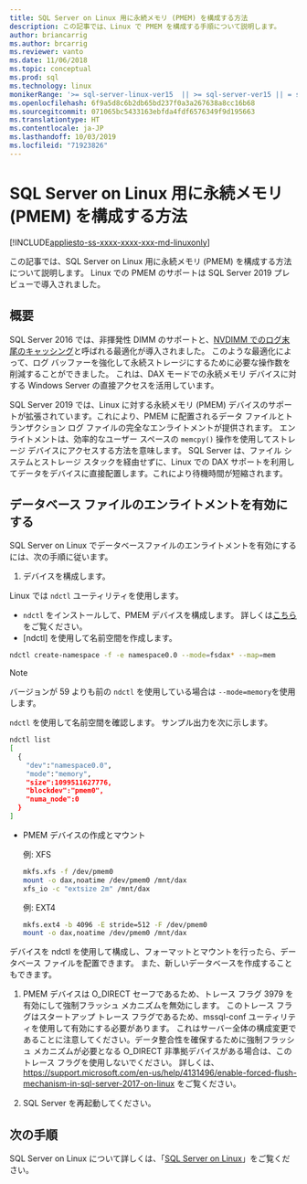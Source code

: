 ```yaml
---
title: SQL Server on Linux 用に永続メモリ (PMEM) を構成する方法
description: この記事では、Linux で PMEM を構成する手順について説明します。
author: briancarrig
ms.author: brcarrig
ms.reviewer: vanto
ms.date: 11/06/2018
ms.topic: conceptual
ms.prod: sql
ms.technology: linux
monikerRange: '>= sql-server-linux-ver15  || >= sql-server-ver15 || = sqlallproducts-allversions'
ms.openlocfilehash: 6f9a5d8c6b2db65bd237f0a3a267638a8cc16b68
ms.sourcegitcommit: 071065bc5433163ebfda4fdf6576349f9d195663
ms.translationtype: HT
ms.contentlocale: ja-JP
ms.lasthandoff: 10/03/2019
ms.locfileid: "71923826"
---
```

# <a name="how-to-configure-persistent-memory-pmem-for-sql-server-on-linux"></a>SQL Server on Linux 用に永続メモリ (PMEM) を構成する方法

[!INCLUDE[appliesto-ss-xxxx-xxxx-xxx-md-linuxonly](../includes/appliesto-ss-xxxx-xxxx-xxx-md-linuxonly.md)]

この記事では、SQL Server on Linux 用に永続メモリ (PMEM) を構成する方法について説明します。 Linux での PMEM のサポートは SQL Server 2019 プレビューで導入されました。

## <a name="overview"></a>概要

SQL Server 2016 では、非揮発性 DIMM のサポートと、[NVDIMM でのログ末尾のキャッシング]( https://blogs.msdn.microsoft.com/bobsql/2016/11/08/how-it-works-it-just-runs-faster-non-volatile-memory-sql-server-tail-of-log-caching-on-nvdimm/)と呼ばれる最適化が導入されました。 このような最適化によって、ログ バッファーを強化して永続ストレージにするために必要な操作数を削減することができました。 これは、DAX モードでの永続メモリ デバイスに対する Windows Server の直接アクセスを活用しています。

SQL Server 2019 では、Linux に対する永続メモリ (PMEM) デバイスのサポートが拡張されています。これにより、PMEM に配置されるデータ ファイルとトランザクション ログ ファイルの完全なエンライトメントが提供されます。 エンライトメントは、効率的なユーザー スペースの `memcpy()` 操作を使用してストレージ デバイスにアクセスする方法を意味します。 SQL Server は、ファイル システムとストレージ スタックを経由せずに、Linux での DAX サポートを利用してデータをデバイスに直接配置します。これにより待機時間が短縮されます。

## <a name="enable-enlightenment-of-database-files"></a>データベース ファイルのエンライトメントを有効にする
SQL Server on Linux でデータベースファイルのエンライトメントを有効にするには、次の手順に従います。

1. デバイスを構成します。

  Linux では `ndctl` ユーティリティを使用します。

  - `ndctl` をインストールして、PMEM デバイスを構成します。 詳しくは[こちら](https://docs.pmem.io/getting-started-guide/installing-ndctl)をご覧ください。
  - [ndctl] を使用して名前空間を作成します。

  ```bash 
  ndctl create-namespace -f -e namespace0.0 --mode=fsdax* --map=mem
  ```

  >[!NOTE]
  >バージョンが 59 よりも前の `ndctl` を使用している場合は `--mode=memory`を使用します。

  `ndctl` を使用して名前空間を確認します。 サンプル出力を次に示します。

```bash
ndctl list
[
  {
    "dev":"namespace0.0",
    "mode":"memory",
    "size":1099511627776,
    "blockdev":"pmem0",
    "numa_node":0
  }
]
```

  - PMEM デバイスの作成とマウント

    例: XFS

    ```bash
    mkfs.xfs -f /dev/pmem0
    mount -o dax,noatime /dev/pmem0 /mnt/dax
    xfs_io -c "extsize 2m" /mnt/dax
    ```

    例: EXT4

    ```bash
    mkfs.ext4 -b 4096 -E stride=512 -F /dev/pmem0
    mount -o dax,noatime /dev/pmem0 /mnt/dax
    ```

  デバイスを ndctl を使用して構成し、フォーマットとマウントを行ったら、データベース ファイルを配置できます。 また、新しいデータベースを作成することもできます。 

1. PMEM デバイスは O_DIRECT セーフであるため、トレース フラグ 3979 を有効にして強制フラッシュ メカニズムを無効にします。 このトレース フラグはスタートアップ トレース フラグであるため、mssql-conf ユーティリティを使用して有効にする必要があります。 これはサーバー全体の構成変更であることに注意してください。データ整合性を確保するために強制フラッシュ メカニズムが必要となる O_DIRECT 非準拠デバイスがある場合は、このトレース フラグを使用しないでください。 詳しくは、 https://support.microsoft.com/en-us/help/4131496/enable-forced-flush-mechanism-in-sql-server-2017-on-linux をご覧ください。

1. SQL Server を再起動してください。

## <a name="next-steps"></a>次の手順

SQL Server on Linux について詳しくは、「[SQL Server on Linux](sql-server-linux-overview.md)」をご覧ください。
